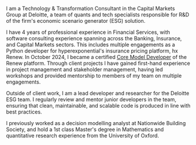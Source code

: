 I am a Technology & Transformation Consultant in the Capital Markets Group at Deloitte, a team of quants and tech specialists responsible for R&D of the firm's economic scenario generator (ESG) solution.

I have 4 years of professional experience in Financial Services, with software consulting experience spanning across the Banking, Insurance, and Capital Markets sectors. This includes multiple engagements as a Python developer for hyperexponential's insurance pricing platform, hx Renew. In October 2024, I became a certified [Core Model Developer](https://www.credential.net/5b868f2f-4a8f-462b-af85-7e850b7d75d8#acc.x6gNLjHe) of the Renew platform. Through client projects I have gained first-hand experience in project management and stakeholder management, having led workshops and provided mentorship to members of my team on multiple engagements.

Outside of client work, I am a lead developer and researcher for the Deloitte ESG team. I regularly review and mentor junior developers in the team, ensuring that clean, maintainable, and scalable code is produced in line with best practices.

I previously worked as a decision modelling analyst at Nationwide Building Society, and hold a 1st class Master's degree in Mathematics and quantitative research experience from the University of Oxford.
